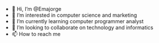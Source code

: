 - 👋 Hi, I’m @Emajorge
- 👀 I’m interested in computer science and marketing
- 🌱 I’m currently learning computer programmer analyst
- 💞️ I’m looking to collaborate on technology and informatics
- 📫 How to reach me 

<!---
Emajorge/Emajorge is a ✨ special ✨ repository because its `README.md` (this file) appears on your GitHub profile.
You can click the Preview link to take a look at your changes.
--->
